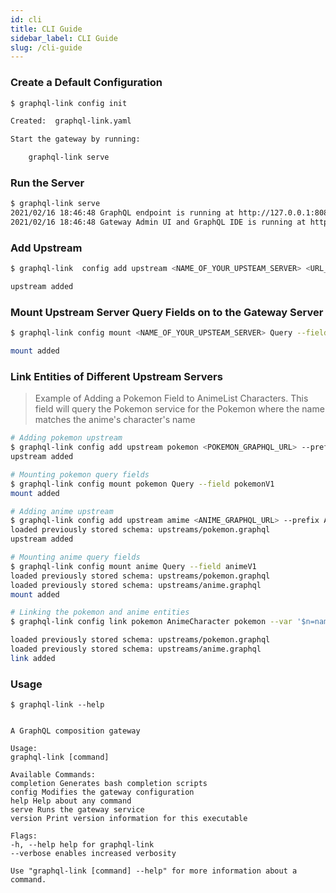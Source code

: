 ```yaml
---
id: cli
title: CLI Guide
sidebar_label: CLI Guide
slug: /cli-guide
---
```


### Create a Default Configuration

```bash
$ graphql-link config init

Created:  graphql-link.yaml

Start the gateway by running:

    graphql-link serve
```

### Run the Server

```bash
$ graphql-link serve
2021/02/16 18:46:48 GraphQL endpoint is running at http://127.0.0.1:8080/graphql
2021/02/16 18:46:48 Gateway Admin UI and GraphQL IDE is running at http://127.0.0.1:8080
```

### Add Upstream

```bash
$ graphql-link  config add upstream <NAME_OF_YOUR_UPSTEAM_SERVER> <URL_TO_GRAPHQL_ENDPOINT> --prefix <PREFIX_NAME_TO_APPLY_TO_ALL_UPSTREAM_SCHEMA_TYPES>

upstream added
```

### Mount Upstream Server Query Fields on to the Gateway Server

```bash
$ graphql-link config mount <NAME_OF_YOUR_UPSTEAM_SERVER> Query --field <FIELD_NAME>

mount added
```

### Link Entities of Different Upstream Servers

> Example of Adding a Pokemon Field to AnimeList Characters. This field will query the Pokemon service for the Pokemon where the name matches the anime's character's name

```bash
# Adding pokemon upstream
$ graphql-link config add upstream pokemon <POKEMON_GRAPHQL_URL> --prefix Pokemon
upstream added

# Mounting pokemon query fields
$ graphql-link config mount pokemon Query --field pokemonV1
mount added

# Adding anime upstream
$ graphql-link config add upstream amime <ANIME_GRAPHQL_URL> --prefix Anime
loaded previously stored schema: upstreams/pokemon.graphql
upstream added

# Mounting anime query fields
$ graphql-link config mount anime Query --field animeV1
loaded previously stored schema: upstreams/pokemon.graphql
loaded previously stored schema: upstreams/anime.graphql
mount added

# Linking the pokemon and anime entities
$ graphql-link config link pokemon AnimeCharacter pokemon --var '$n=name{full}' --query '{pokemon(name:$n)}'

loaded previously stored schema: upstreams/pokemon.graphql
loaded previously stored schema: upstreams/anime.graphql
link added
```

### Usage

`$ graphql-link --help`

```

A GraphQL composition gateway

Usage:
graphql-link [command]

Available Commands:
completion Generates bash completion scripts
config Modifies the gateway configuration
help Help about any command
serve Runs the gateway service
version Print version information for this executable

Flags:
-h, --help help for graphql-link
--verbose enables increased verbosity

Use "graphql-link [command] --help" for more information about a command.

```
